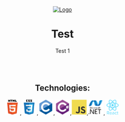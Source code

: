 
<div align="center">
<a href="#">
<img src="/images/logo.png" alt="Logo" width="80" height="80">
</a>
<h1>Test</h1>
</div>
<!-- Project Description -->
<div>
<p align="center">
Test 1
</p>
</div>
<br>
<br>
<!-- Project Details -->
<div align="center">
<h2><strong>Technologies: </strong></h2>
<img src="https://raw.githubusercontent.com/devicons/devicon/master/icons/html5/html5-original-wordmark.svg" alt="html" width="40" height="40">,<img src="https://raw.githubusercontent.com/devicons/devicon/master/icons/css3/css3-original-wordmark.svg" alt="css" width="40" height="40">,<img src="https://raw.githubusercontent.com/devicons/devicon/master/icons/c/c-original.svg" alt="c" width="40" height="40">,<img src="https://raw.githubusercontent.com/devicons/devicon/master/icons/csharp/csharp-original.svg" alt="csharp" width="40" height="40">,<img src="https://raw.githubusercontent.com/devicons/devicon/master/icons/javascript/javascript-original.svg" alt="javascript" width="40" height="40">,<img src="https://raw.githubusercontent.com/devicons/devicon/master/icons/dot-net/dot-net-original-wordmark.svg" alt="dotnet" width="40" height="40">,<img src="https://raw.githubusercontent.com/devicons/devicon/master/icons/react/react-original-wordmark.svg" alt="react" width="40" height="40">
</div>
    
